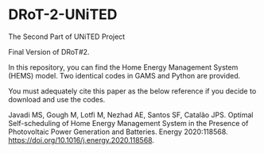 # DRoT-2-UNiTED
The Second Part of UNiTED Project

Final Version of DRoT#2.

In this repository, you can find the Home Energy Management System (HEMS) model. Two identical codes in GAMS and Python are provided. 

You must adequately cite this paper as the below reference if you decide to download and use the codes.

Javadi MS, Gough M, Lotfi M, Nezhad AE, Santos SF, Catalão JPS. Optimal Self-scheduling of Home Energy Management System in the Presence of Photovoltaic Power Generation and Batteries. Energy 2020:118568. https://doi.org/10.1016/j.energy.2020.118568.



